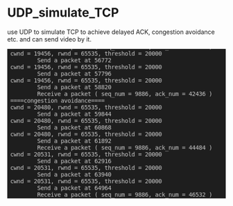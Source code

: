 # UDP_simulate_TCP
use UDP to simulate TCP to achieve delayed ACK, congestion avoidance etc. and can send video by it.

<img src = "https://github.com/LiMinChu914/UDP_simulate_TCP/blob/main/lib/Readme_picture.png">
